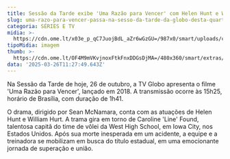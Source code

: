 ```yaml
---
title: Sessão da Tarde exibe 'Uma Razão para Vencer' com Helen Hunt e William Hurt
slug: uma-razo-para-vencer-passa-na-sesso-da-tarde-da-globo-desta-quarta-feira
categoria: SÉRIES E TV
midia: >-
  https://cdn.ome.lt/x03e_p_qC7JuojBdL_aZr6wGzGU=/987x0/smart/uploads/conteudo/fotos/umarazaoparavencer_IKEOcHE.jpg
tipoMidia: imagem
thumb: >-
  https://cdn.ome.lt/OF4M9mVKvjnoxFtkFnxDDGsDjMA=/480x360/smart/extras/conteudos/umarazaoparavencer_8KCunMh.jpg
data: '2025-03-26T11:27:49.643Z'
---
```


Na Sessão da Tarde de hoje, 26 de outubro, a TV Globo apresenta o filme 'Uma Razão para Vencer', lançado em 2018. A transmissão ocorre às 15h25, horário de Brasília, com duração de 1h41.

O drama, dirigido por Sean McNamara, conta com as atuações de Helen Hunt e William Hurt. A trama gira em torno de Caroline 'Line' Found, talentosa capitã do time de vôlei da West High School, em Iowa City, nos Estados Unidos. Após sua morte inesperada em um acidente, a equipe e a treinadora se mobilizam em busca do título estadual, em uma emocionante jornada de superação e união.
